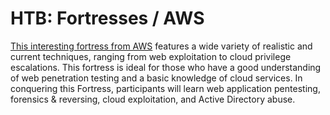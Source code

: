 # HTB: Fortresses / AWS
[This interesting fortress from AWS](https://app.hackthebox.com/fortresses/7) features a wide variety of realistic and current techniques, ranging from web exploitation to cloud privilege escalations. This fortress is ideal for those who have a good understanding of web penetration testing and a basic knowledge of cloud services.
In conquering this Fortress, participants will learn web application pentesting, forensics & reversing, cloud exploitation, and Active Directory abuse.

<!--

https://readmedium.com/en/https:/karol-mazurek.medium.com/htb-aws-fortress-tips-16dff9ed4dcd

-->
